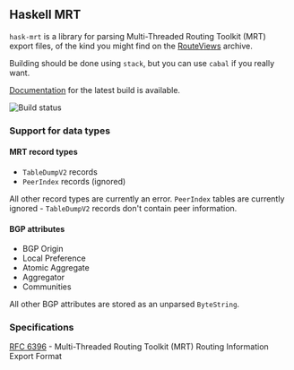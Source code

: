## Haskell MRT

`hask-mrt` is a library for parsing Multi-Threaded Routing Toolkit (MRT) export
files, of the kind you might find on the [RouteViews][RV] archive.

Building should be done using `stack`, but you can use `cabal` if you really
want.

[Documentation] for the latest build is available.

![Build status](https://travis-ci.org/codebje/hask-mrt.svg)

### Support for data types

#### MRT record types

 - `TableDumpV2` records
 - `PeerIndex` records (ignored)

All other record types are currently an error.  `PeerIndex` tables are currently
ignored - `TableDumpV2` records don't contain peer information.

#### BGP attributes

 - BGP Origin
 - Local Preference
 - Atomic Aggregate
 - Aggregator
 - Communities

All other BGP attributes are stored as an unparsed `ByteString`.

### Specifications

[RFC 6396] - Multi-Threaded Routing Toolkit (MRT) Routing Information Export Format


[RFC 6396]: https://tools.ietf.org/html/rfc6396
[RV]: http://routeviews.org/
[Documentation]: http://λ.bje.id.au/hask-mrt/
